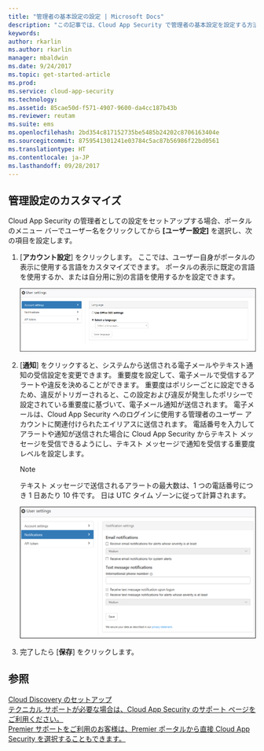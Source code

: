 ```yaml
---
title: "管理者の基本設定の設定 | Microsoft Docs"
description: "この記事では、Cloud App Security で管理者の基本設定を設定する方法について説明します。"
keywords: 
author: rkarlin
ms.author: rkarlin
manager: mbaldwin
ms.date: 9/24/2017
ms.topic: get-started-article
ms.prod: 
ms.service: cloud-app-security
ms.technology: 
ms.assetid: 85cae50d-f571-4907-9600-da4cc187b43b
ms.reviewer: reutam
ms.suite: ems
ms.openlocfilehash: 2bd354c817152735be5485b24202c8706163404e
ms.sourcegitcommit: 8759541301241e03784c5ac87b56986f22bd0561
ms.translationtype: HT
ms.contentlocale: ja-JP
ms.lasthandoff: 09/28/2017
---
```

##  <a name="Adminsettings"></a> 管理設定のカスタマイズ  
Cloud App Security の管理者としての設定をセットアップする場合、ポータルのメニュー バーでユーザー名をクリックしてから **[ユーザー設定]** を選択し、次の項目を設定します。  
  
1.  [**アカウント設定**] をクリックします。 ここでは、ユーザー自身がポータルの表示に使用する言語をカスタマイズできます。 ポータルの表示に既定の言語を使用するか、または自分用に別の言語を使用するかを設定できます。  
  
     ![カスタム ユーザー設定](./media/custom-user-settings.png "カスタム ユーザー設定")  
  
2.  [**通知**] をクリックすると、システムから送信される電子メールやテキスト通知の受信設定を変更できます。  重要度を設定して、電子メールで受信するアラートや違反を決めることができます。 重要度はポリシーごとに設定できるため、違反がトリガーされると、この設定および違反が発生したポリシーで設定されている重要度に基づいて、電子メール通知が送信されます。 電子メールは、Cloud App Security へのログインに使用する管理者のユーザー アカウントに関連付けられたエイリアスに送信されます。 電話番号を入力してアラートや通知が送信された場合に Cloud App Security からテキスト メッセージを受信できるようにし、テキスト メッセージで通知を受信する重要度レベルを設定します。  
  
    > [!NOTE] 
    > テキスト メッセージで送信されるアラートの最大数は、1 つの電話番号につき 1 日あたり 10 件です。 日は UTC タイム ゾーンに従って計算されます。 
  
    ![通知設定](./media/notification-settings.png "通知設定")  
  
3. 完了したら [**保存**] をクリックします。  
  
  
 
  
    
## <a name="see-also"></a>参照  
[Cloud Discovery のセットアップ](set-up-cloud-discovery.md)   
[テクニカル サポートが必要な場合は、Cloud App Security のサポート ページをご利用ください。](http://support.microsoft.com/oas/default.aspx?prid=16031)   
[Premier サポートをご利用のお客様は、Premier ポータルから直接 Cloud App Security を選択することもできます。](https://premier.microsoft.com/)  
  
  